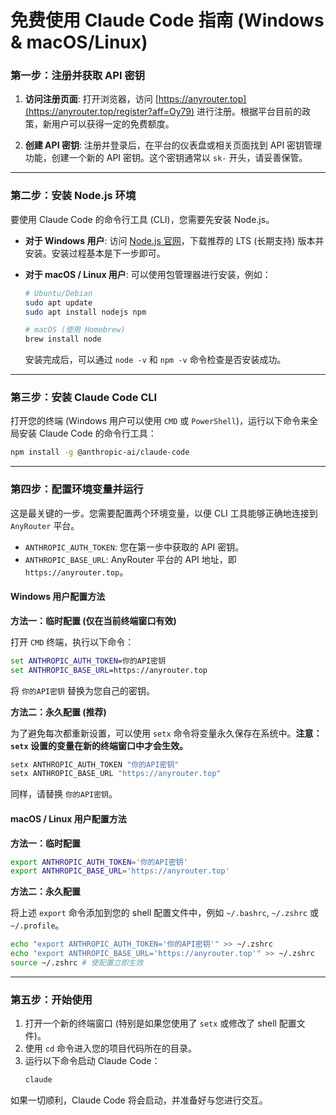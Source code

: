 
# 免费使用 Claude Code 指南 (Windows & macOS/Linux)


### 第一步：注册并获取 API 密钥

1.  **访问注册页面**:
    打开浏览器，访问 [https://anyrouter.top](https://anyrouter.top/register?aff=Oy79) 进行注册。根据平台目前的政策，新用户可以获得一定的免费额度。

2.  **创建 API 密钥**:
    注册并登录后，在平台的仪表盘或相关页面找到 API 密钥管理功能，创建一个新的 API 密钥。这个密钥通常以 `sk-` 开头，请妥善保管。

---

### 第二步：安装 Node.js 环境

要使用 Claude Code 的命令行工具 (CLI)，您需要先安装 Node.js。

-   **对于 Windows 用户**:
    访问 [Node.js 官网](https://nodejs.org/)，下载推荐的 LTS (长期支持) 版本并安装。安装过程基本是下一步即可。

-   **对于 macOS / Linux 用户**:
    可以使用包管理器进行安装，例如：
    ```bash
    # Ubuntu/Debian
    sudo apt update
    sudo apt install nodejs npm

    # macOS (使用 Homebrew)
    brew install node
    ```
    安装完成后，可以通过 `node -v` 和 `npm -v` 命令检查是否安装成功。

---

### 第三步：安装 Claude Code CLI

打开您的终端 (Windows 用户可以使用 `CMD` 或 `PowerShell`)，运行以下命令来全局安装 Claude Code 的命令行工具：

```bash
npm install -g @anthropic-ai/claude-code
```

---

### 第四步：配置环境变量并运行

这是最关键的一步。您需要配置两个环境变量，以便 CLI 工具能够正确地连接到 `AnyRouter` 平台。

-   `ANTHROPIC_AUTH_TOKEN`: 您在第一步中获取的 API 密钥。
-   `ANTHROPIC_BASE_URL`: AnyRouter 平台的 API 地址，即 `https://anyrouter.top`。

#### **Windows 用户配置方法**

**方法一：临时配置 (仅在当前终端窗口有效)**

打开 `CMD` 终端，执行以下命令：

```cmd
set ANTHROPIC_AUTH_TOKEN=你的API密钥
set ANTHROPIC_BASE_URL=https://anyrouter.top
```
将 `你的API密钥` 替换为您自己的密钥。

**方法二：永久配置 (推荐)**

为了避免每次都重新设置，可以使用 `setx` 命令将变量永久保存在系统中。**注意：`setx` 设置的变量在新的终端窗口中才会生效。**

```cmd
setx ANTHROPIC_AUTH_TOKEN "你的API密钥"
setx ANTHROPIC_BASE_URL "https://anyrouter.top"
```
同样，请替换 `你的API密钥`。

#### **macOS / Linux 用户配置方法**

**方法一：临时配置**

```bash
export ANTHROPIC_AUTH_TOKEN='你的API密钥'
export ANTHROPIC_BASE_URL='https://anyrouter.top'
```

**方法二：永久配置**

将上述 `export` 命令添加到您的 shell 配置文件中，例如 `~/.bashrc`, `~/.zshrc` 或 `~/.profile`。

```bash
echo "export ANTHROPIC_AUTH_TOKEN='你的API密钥'" >> ~/.zshrc
echo "export ANTHROPIC_BASE_URL='https://anyrouter.top'" >> ~/.zshrc
source ~/.zshrc # 使配置立即生效
```

---

### 第五步：开始使用

1.  打开一个新的终端窗口 (特别是如果您使用了 `setx` 或修改了 shell 配置文件)。
2.  使用 `cd` 命令进入您的项目代码所在的目录。
3.  运行以下命令启动 Claude Code：
    ```bash
    claude
    ```

如果一切顺利，Claude Code 将会启动，并准备好与您进行交互。


